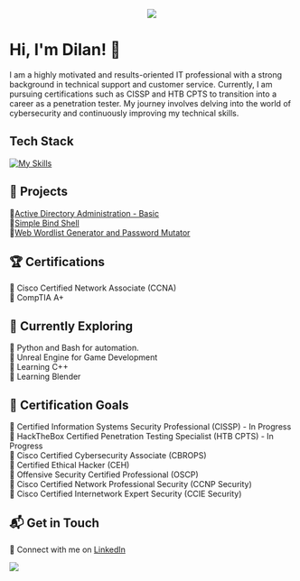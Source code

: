<p align="center">
  <img src=https://c.tenor.com/-SV9TjUGabMAAAAC/hacker-python.gif/>
</p>

# Hi, I'm Dilan! 👋

I am a highly motivated and results-oriented IT professional with a strong background in technical support and customer service. Currently, I am pursuing certifications such as CISSP and HTB CPTS to transition into a career as a penetration tester. My journey involves delving into the world of cybersecurity and continuously improving my technical skills.

## Tech Stack
[![My Skills](https://skillicons.dev/icons?i=linux,windows,kali,vim,py)](https://skillicons.dev)

## 🔬 Projects
🔸[Active Directory Administration - Basic](https://github.com/DilanM818/AD-HTB-Lab)
<br />
🔸[Simple Bind Shell](https://github.com/DilanM818/Simple_Bind_Shell)
<br />
🔸[Web Wordlist Generator and Password Mutator](https://github.com/DilanM818/Wordlist_Generator)
<br />

## 🏆 Certifications
🔸 Cisco Certified Network Associate (CCNA)
<br />
🔸 CompTIA A+
<br />

## 🌱 Currently Exploring

🔸 Python and Bash for automation.
<br />
🔸 Unreal Engine for Game Development
<br />
🔸 Learning C++
<br />
🔸 Learning Blender
<br />

## 🎯 Certification Goals
🔸 Certified Information Systems Security Professional (CISSP) - In Progress
<br />
🔸 HackTheBox Certified Penetration Testing Specialist (HTB CPTS) - In Progress
<br />
🔸 Cisco Certified Cybersecurity Associate (CBROPS)
<br />
🔸 Certified Ethical Hacker (CEH)
<br />
🔸 Offensive Security Certified Professional (OSCP)
<br />
🔸 Cisco Certified Network Professional Security (CCNP Security)
<br />
🔸 Cisco Certified Internetwork Expert Security (CCIE Security)
<br />

## 📬 Get in Touch

🔸 Connect with me on [LinkedIn](https://www.linkedin.com/in/dilanmonge)
<br />

<p align="left">
  <img src=https://github-readme-stats.vercel.app/api?username=DilanM818&theme=vue-dark&show_icons=true&hide_border=true&count_private=false/>
</p>
<!-- -->
